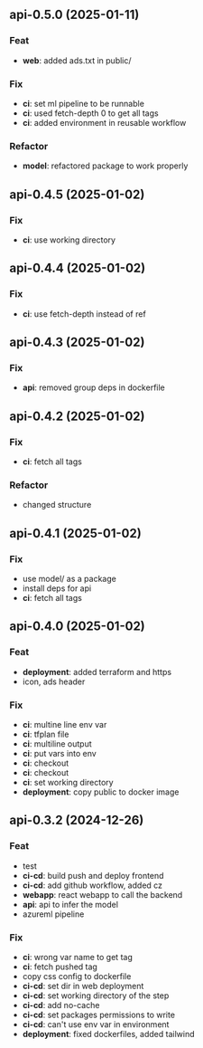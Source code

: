 ## api-0.5.0 (2025-01-11)

### Feat

- **web**: added ads.txt in public/

### Fix

- **ci**: set ml pipeline to be runnable
- **ci**: used fetch-depth 0 to get all tags
- **ci**: added environment in reusable workflow

### Refactor

- **model**: refactored package to work properly

## api-0.4.5 (2025-01-02)

### Fix

- **ci**: use working directory

## api-0.4.4 (2025-01-02)

### Fix

- **ci**: use fetch-depth instead of ref

## api-0.4.3 (2025-01-02)

### Fix

- **api**: removed group deps in dockerfile

## api-0.4.2 (2025-01-02)

### Fix

- **ci**: fetch all tags

### Refactor

- changed structure

## api-0.4.1 (2025-01-02)

### Fix

- use model/ as a package
- install deps for api
- **ci**: fetch all tags

## api-0.4.0 (2025-01-02)

### Feat

- **deployment**: added terraform and https
- icon, ads header

### Fix

- **ci**: multine line env var
- **ci**: tfplan file
- **ci**: multiline output
- **ci**: put vars into env
- **ci**: checkout
- **ci**: checkout
- **ci**: set working directory
- **deployment**: copy public to docker image

## api-0.3.2 (2024-12-26)

### Feat

- test
- **ci-cd**: build push and deploy frontend
- **ci-cd**: add github workflow, added cz
- **webapp**: react webapp to call the backend
- **api**: api to infer the model
- azureml pipeline

### Fix

- **ci**: wrong var name to get tag
- **ci**: fetch pushed tag
- copy css config to dockerfile
- **ci-cd**: set dir in web deployment
- **ci-cd**: set working directory of the step
- **ci-cd**: add no-cache
- **ci-cd**: set packages permissions to write
- **ci-cd**: can't use env var in environment
- **deployment**: fixed dockerfiles, added tailwind
